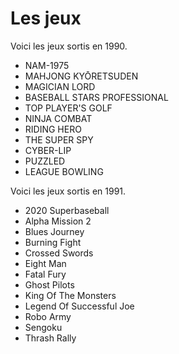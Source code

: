 # Les jeux

Voici les jeux sortis en 1990.

* NAM-1975
* MAHJONG KYŌRETSUDEN
* MAGICIAN LORD
* BASEBALL STARS PROFESSIONAL
* TOP PLAYER'S GOLF
* NINJA COMBAT
* RIDING HERO
* THE SUPER SPY
* CYBER-LIP
* PUZZLED
* LEAGUE BOWLING

Voici les jeux sortis en 1991.

* 2020 Superbaseball
* Alpha Mission 2
* Blues Journey
* Burning Fight
* Crossed Swords
* Eight Man
* Fatal Fury
* Ghost Pilots
* King Of The Monsters
* Legend Of Successful Joe
* Robo Army
* Sengoku
* Thrash Rally